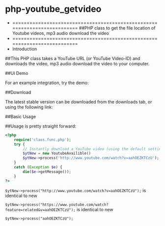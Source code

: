 # php-youtube_getvideo
 *  ==========================================================================
##PHP class to get the file location of Youtube videos, mp3 audio download the video
 *  ==========================================================================
 *  Introduction

##This PHP class takes a YouTube URL (or YouTube Video-ID) and downloads the video, mp3 audio download the video to your computer.

##UI Demo

For an example integration, try the demo:

##Download

The latest stable version can be downloaded from the downloads tab, or using the following link:

##Basic Usage

##Usage is pretty straight forward:
```php
<?php
    require('class.func.php');
    try {
        // Instantly download a YouTube video (using the default settings).
        $ytNew = new YoutubeAvailible()
        $ytNew->process('http://www.youtube.com/watch?v=aahOEZKTCzU');
    }
    catch (Exception $e) {
        die($e->getMessage());
    }
?>
```
`$ytNew->process("http://www.youtube.com/watch?v=aahOEZKTCzU");` is identical to new

`$ytNew->process("https://www.youtube.com/watch?feature=related&v=aahOEZKTCzU");` is identical to new

`$ytNew->process("aahOEZKTCzU");`
